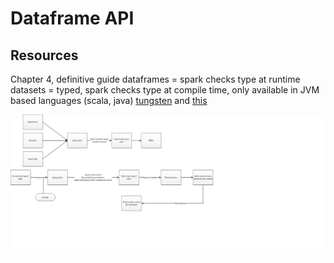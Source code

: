 # Dataframe API
## Resources
Chapter 4, definitive guide
dataframes = spark checks type at runtime
datasets = typed, spark checks type at compile time, only available in JVM based languages (scala, java)
[tungsten](https://youtu.be/5ajs8EIPWGI) and [this](https://youtu.be/GDeePbbCz2g)

![](catalyst.jpeg)
